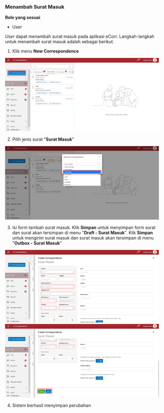 ### **Menambah Surat Masuk**

**Role yang sesuai**

- User

_User_ dapat menambah surat masuk pada aplikasi eCorr. Langkah-langkah untuk menambah surat masuk adalah sebagai berikut.

1.	Klik menu **New Correspondence**

![gambar](SC_SuratMasuk/SM02.png)

2.	Pilih jenis surat "**Surat Masuk**"

![gambar](SC_SuratMasuk/SM03.png)

3.	Isi form tambah surat masuk. Klik **Simpan** untuk menyimpan form surat dan surat akan tersimpan di menu "**Draft - Surat Masuk**". Klik **Simpan** untuk mengirim surat masuk dan surat masuk akan tersimpan di menu "**Outbox - Surat Masuk**"

![gambar](SC_SuratMasuk/SM04.png)
![gambar](SC_SuratMasuk/SM05.png)

4.  Sistem berhasil menyimpan perubahan
